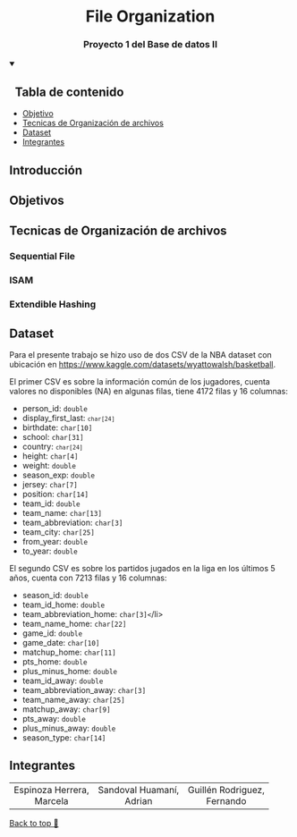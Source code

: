 <a name="readme-top"></a>

<div align="center">
  <a href="https://https://github.com/Auky216/Cachimbo">
  </a>
  <h1>File Organization</h1>
</div>
<h3 align="center">Proyecto 1 del Base de datos II</h3>



<details open>
  <summary><h2>&nbsp Tabla de contenido</h2></summary>
  <ul>
    <li><a href="#objetivos">Objetivo</a></li>
    <li><a href="#tecnicas-de-organización-de-archivos"> Tecnicas de Organización de archivos</a></li>
    <li><a href="#dataset">Dataset</a></li>
    <li><a href="#integrantes">Integrantes</a></li>
  </ul>
</details>


## Introducción

## Objetivos

## Tecnicas de Organización de archivos

### Sequential File

### ISAM

### Extendible Hashing

## Dataset
Para el presente trabajo se hizo uso de dos CSV de la NBA dataset con ubicación en https://www.kaggle.com/datasets/wyattowalsh/basketball.

El primer CSV es sobre la información común de los jugadores, cuenta valores no disponibles (NA) en algunas filas, tiene 4172 filas y 16 columnas:
<ul>
    <li>person_id: <code>double</code></li>
    <li>display_first_last: <code><code>char[24]</code></code></li>
    <li>birthdate: <code>char[10]</code></li>
    <li>school: <code>char[31]</code></li>
    <li>country: <code><code>char[24]</code></code></li>
    <li>height: <code>char[4]</code></li>
    <li>weight: <code>double</code></li>
    <li>season_exp: <code>double</code></li>
    <li>jersey: <code>char[7]</code></li>
    <li>position: <code>char[14]</code></li>
    <li>team_id: <code>double</code></li>
    <li>team_name: <code>char[13]</code></li>
    <li>team_abbreviation: <code>char[3]</code></li>
    <li>team_city: <code>char[25]</code></li>
    <li>from_year: <code>double</code></li>
    <li>to_year: <code>double</code></li>
</ul>

El segundo CSV es sobre los partidos jugados en la liga en los últimos 5 años, cuenta con 7213 filas y 16 columnas:

<ul>
    <li>season_id: <code>double</code></li>
    <li>team_id_home: <code>double</code></li>
    <li>team_abbreviation_home: <code>char[3]<</code>/li>
    <li>team_name_home: <code>char[22]</code></li>
    <li>game_id: <code>double</code></li>
    <li>game_date: <code>char[10]</code></li>
    <li>matchup_home: <code>char[11]</code></li>
    <li>pts_home: <code>double</code></li>
    <li>plus_minus_home: <code>double</code></li>
    <li>team_id_away: <code>double</code></li>
    <li>team_abbreviation_away: <code>char[3]</code></li>
    <li>team_name_away: <code>char[25]</code></li>
    <li>matchup_away: <code>char[9]</code></li>
    <li>pts_away: <code>double</code></li>
    <li>plus_minus_away: <code>double</code></li>
    <li>season_type: <code>char[14]</code></li>
</ul>


## Integrantes

<div align="center">

|        |        |       |
|:------:|:------:|:------:|
|Espinoza Herrera,<bR>Marcela|Sandoval Huamaní,<br>Adrian|Guillén Rodriguez,<br>Fernando 
</div>

<a href="#top">Back to top 🔼</a>
